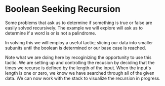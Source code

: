# Boolean Seeking Recursion

Some problems that ask us to determine if something is true or false are easily solved recursively. The example we will explore will ask us to determine if a word is or is not a palindrome. 

In solving this we will employ a useful tactic; slicing our data into smaller subunits until the boolean is determined or our base case is reached. 

Note what we are doing here by recoginizing the opportunity to use this tactic. We are setting up and controlling the recusion by deciding that the times we recurse is defined by the length of the input. When the input's length is one or zero, we know we have searched through all of the given data. We can now work with the stack to visualize the recursion in progress.
